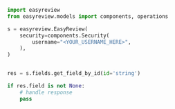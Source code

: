 <!-- Start SDK Example Usage [usage] -->
```python
import easyreview
from easyreview.models import components, operations

s = easyreview.EasyReview(
    security=components.Security(
        username="<YOUR_USERNAME_HERE>",
    ),
)


res = s.fields.get_field_by_id(id='string')

if res.field is not None:
    # handle response
    pass
```
<!-- End SDK Example Usage [usage] -->